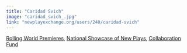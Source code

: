 ```yaml
---
title: "Caridad Svich"
image: "caridad_svich_.jpg"
link: "newplayexchange.org/users/240/caridad-svich"
---
```


[Rolling World Premieres](/programs/rolling-world-premieres), [National Showcase of New Plays](/programs/national-showcase-of-new-plays), [Collaboration Fund](/programs/collaboration-fund)
